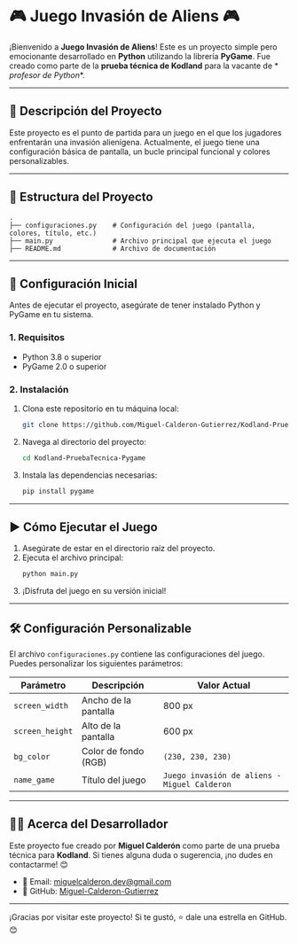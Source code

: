 # 🎮 **Juego Invasión de Aliens** 🎮

¡Bienvenido a **Juego Invasión de Aliens**! Este es un proyecto simple pero emocionante desarrollado en **Python**
utilizando la librería **PyGame**. Fue creado como parte de la **prueba técnica de Kodland** para la vacante de *
*profesor de Python**.

---

## **🚀 Descripción del Proyecto**

Este proyecto es el punto de partida para un juego en el que los jugadores enfrentarán una invasión alienígena.
Actualmente, el juego tiene una configuración básica de pantalla, un bucle principal funcional y colores
personalizables.

---

## **📂 Estructura del Proyecto**

```
.
├── configuraciones.py    # Configuración del juego (pantalla, colores, título, etc.)
├── main.py               # Archivo principal que ejecuta el juego
├── README.md             # Archivo de documentación
```

---

## **🔧 Configuración Inicial**

Antes de ejecutar el proyecto, asegúrate de tener instalado Python y PyGame en tu sistema.

### **1. Requisitos**

- Python 3.8 o superior
- PyGame 2.0 o superior

### **2. Instalación**

1. Clona este repositorio en tu máquina local:
   ```bash
   git clone https://github.com/Miguel-Calderon-Gutierrez/Kodland-PruebaTecnica-Pygame.git
   ```
2. Navega al directorio del proyecto:
   ```bash
   cd Kodland-PruebaTecnica-Pygame
   ```
3. Instala las dependencias necesarias:
   ```bash
   pip install pygame
   ```

---

## **▶️ Cómo Ejecutar el Juego**

1. Asegúrate de estar en el directorio raíz del proyecto.
2. Ejecuta el archivo principal:
   ```bash
   python main.py
   ```
3. ¡Disfruta del juego en su versión inicial!

---

## **🛠️ Configuración Personalizable**

El archivo `configuraciones.py` contiene las configuraciones del juego. Puedes personalizar los siguientes parámetros:

| Parámetro       | Descripción          | Valor Actual                                 |
|-----------------|----------------------|----------------------------------------------|
| `screen_width`  | Ancho de la pantalla | 800 px                                       |
| `screen_height` | Alto de la pantalla  | 600 px                                       |
| `bg_color`      | Color de fondo (RGB) | `(230, 230, 230)`                            |
| `name_game`     | Título del juego     | `Juego invasión de aliens - Miguel Calderon` |

---

## **👨‍💻 Acerca del Desarrollador**

Este proyecto fue creado por **Miguel Calderón** como parte de una prueba técnica para **Kodland**. Si tienes alguna
duda o sugerencia, ¡no dudes en contactarme! 😊

- 📧 Email: [miguelcalderon.dev@gmail.com](mailto:miguelcalderon.dev@gmail.com)
- 🐙 GitHub: [Miguel-Calderon-Gutierrez](https://github.com/Miguel-Calderon-Gutierrez)

---

¡Gracias por visitar este proyecto! Si te gustó, ⭐️ dale una estrella en GitHub. 😊
